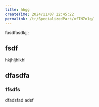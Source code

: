 ```yaml
---
title: hhgg
createTime: 2024/11/07 22:45:22
permalink: /tr/SpecializedPark/xfTN7o1q/
---
```



fasdfasdkjj;


## fsdf 


hkjhljhlkhl


## dfasdfa 

### 1fsdfs

dfadsfad adsf